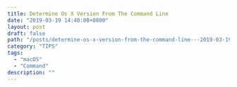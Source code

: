 ```yaml
---
title: Determine Os X Version From The Command Line
date: "2019-03-19 14:40:08+0800"
layout: post
draft: false
path: "/posts/determine-os-x-version-from-the-command-line---2019-03-19"
category: "TIPS"
tags:
  - "macOS"
  - "Command"
description: ""
---
```


